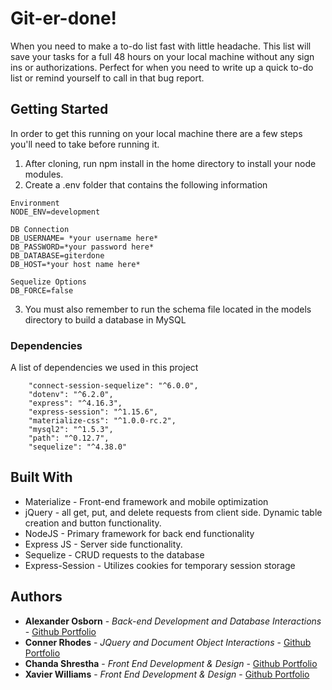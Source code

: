 
# Git-er-done!

When you need to make a to-do list fast with little headache. This list will save your tasks for a full 48 hours on your local machine without any sign ins or authorizations. Perfect for when you need to write up a quick to-do list or remind yourself to call in that bug report. 

## Getting Started

In order to get this running on your local machine there are a few steps you'll need to take before running it. 
1. After cloning, run npm install in the home directory to install your node modules. 
1. Create a .env folder that contains the following information

```
Environment
NODE_ENV=development

DB Connection
DB_USERNAME= *your username here*
DB_PASSWORD=*your password here*
DB_DATABASE=giterdone
DB_HOST=*your host name here*

Sequelize Options
DB_FORCE=false
```
3. You must also remember to run the schema file located in the models directory to build a database in MySQL

### Dependencies

A list of dependencies we used in this project 

```
    "connect-session-sequelize": "^6.0.0",
    "dotenv": "^6.2.0",
    "express": "^4.16.3",
    "express-session": "^1.15.6",
    "materialize-css": "^1.0.0-rc.2",
    "mysql2": "^1.5.3",
    "path": "^0.12.7",
    "sequelize": "^4.38.0"
```

## Built With

* Materialize - Front-end framework and mobile optimization
* jQuery - all get, put, and delete requests from client side. Dynamic table creation and button functionality. 
* NodeJS - Primary framework for back end functionality
* Express JS - Server side functionality. 
* Sequelize - CRUD requests to the database
* Express-Session - Utilizes cookies for temporary session storage 

## Authors

* **Alexander Osborn** - *Back-end Development and Database Interactions* - [Github Portfolio](https://github.com/MisaZander)
* **Conner Rhodes** - *JQuery and Document Object Interactions* - [Github Portfolio](https://github.com/Crhodes92)
* **Chanda Shrestha** - *Front End Development & Design* - [Github Portfolio](https://github.com/chandashrestha)
* **Xavier Williams** - *Front End Development & Design* - [Github Portfolio](https://github.com/xavierwilliams1998)

